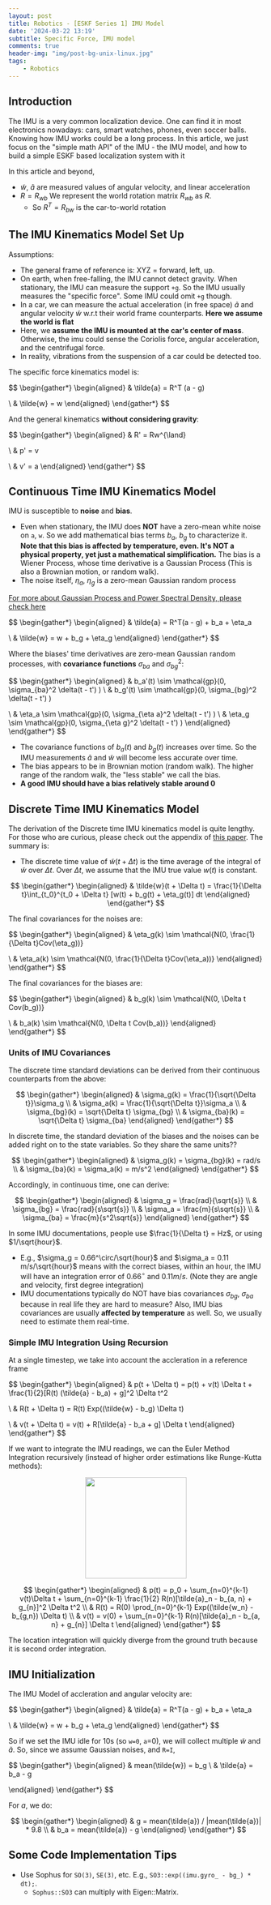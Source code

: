 ```yaml
---
layout: post
title: Robotics - [ESKF Series 1] IMU Model 
date: '2024-03-22 13:19'
subtitle: Specific Force, IMU model
comments: true
header-img: "img/post-bg-unix-linux.jpg"
tags:
    - Robotics
---
```


## Introduction

The IMU is a very common localization device. One can find it in most electronics nowadays: cars, smart watches, phones, even soccer balls. Knowing how IMU works could be a long process. In this article, we just focus on the "simple math API" of the IMU - the IMU model, and how to build a simple ESKF based localization system with it

In this article and beyond,

- $\tilde{w}$, $\tilde{a}$ are measured values of angular velocity, and linear acceleration
- $R = R_{wb}$ We represent the world rotation matrix $R_{wb}$ as $R$.
  - So $R^T = R_{bw}$ is the car-to-world rotation


## The IMU Kinematics Model Set Up

Assumptions:

- The general frame of reference is: XYZ = forward, left, up.
- On earth, when free-falling, the IMU cannot detect gravity. When stationary, the IMU can measure the support `+g`. So the IMU usually measures the "specific force". Some IMU could omit `+g` though.
- In a car, we can measure the actual acceleration (in free space) $\tilde{a}$ and angular velocity $\tilde{w}$ w.r.t their world frame counterparts. **Here we assume the world is flat**
- Here, we **assume the IMU is mounted at the car's center of mass**. Otherwise, the imu could sense the Coriolis force, angular acceleration, and the centrifugal force.
- In reality, vibrations from the suspension of a car could be detected too.

The specific force kinematics model is:

$$
\begin{gather*}
\begin{aligned}
& \tilde{a} = R^T (a - g)

\\
& \tilde{w} = w
\end{aligned}
\end{gather*}
$$

And the general kinematics **without considering gravity**:

$$
\begin{gather*}
\begin{aligned}
& R' = Rw^{\land}

\\
& p' = v

\\
& v' = a
\end{aligned}
\end{gather*}
$$

## Continuous Time IMU Kinematics Model

IMU is susceptible to **noise** and **bias**.

- Even when stationary, the IMU does **NOT** have a zero-mean white noise on `a`, `w`. So we add mathematical bias terms $b_a$, $b_g$ to characterize it. **Note that this bias is affected by temperature, even. It's NOT a physical property, yet just a mathematical simplification.** The bias is a Wiener Process, whose time derivative is a Gaussian Process (This is also a Brownian motion, or random walk).
- The noise itself, $\eta_a$, $\eta_g$ is a zero-mean Gaussian random process

[For more about Gaussian Process and Power Spectral Density, please check here](../2017/2017-06-03-stats-basic-recap.markdown)

$$
\begin{gather*}
\begin{aligned}
& \tilde{a} = R^T(a - g) + b_a + \eta_a

\\
& \tilde{w} = w + b_g + \eta_g
\end{aligned}
\end{gather*}
$$

Where the biases' time derivatives are zero-mean Gaussian random processes, with **covariance functions** $\sigma_{ba}$ and $\sigma_{bg}^2$:

$$
\begin{gather*}
\begin{aligned}
& b_a'(t) \sim \mathcal{gp}(0, \sigma_{ba}^2 \delta(t - t') )
\\
& b_g'(t) \sim \mathcal{gp}(0, \sigma_{bg}^2 \delta(t - t') )

\\
& \eta_a \sim \mathcal{gp}(0, \sigma_{\eta a}^2 \delta(t - t') )
\\
& \eta_g \sim \mathcal{gp}(0, \sigma_{\eta g}^2 \delta(t - t') )
\end{aligned}
\end{gather*}
$$

- The covariance functions of $b_a(t)$ and $b_g(t)$ increases over time. So the IMU measurements $\tilde{a}$ and $\tilde{w}$ will become less accurate over time.
- The bias appears to be in Brownian motion (random walk). The higher range of the random walk, the "less stable" we call the bias.
- **A good IMU should have a bias relatively stable around 0**

## Discrete Time IMU Kinematics Model

The derivation of the Discrete time IMU kinematics model is quite lengthy. For those who are curious, please check out the appendix of [this paper](http://www.acsu.buffalo.edu/~johnc/gpsins_gnc05.pdf). The summary is:

- The discrete time value of $\tilde{w}(t + \Delta t)$ is the time average of the integral of $\tilde{w}$ over $\Delta t$. Over $\Delta t$, we assume that the IMU true value $w(t)$ is constant.

$$
\begin{gather*}
\begin{aligned}
& \tilde{w}(t + \Delta t) = \frac{1}{\Delta t}\int_{t_0}^{t_0 + \Delta t} [w(t) + b_g(t) + \eta_g(t)] dt
\end{aligned}
\end{gather*}
$$

The final covariances for the noises are:

$$
\begin{gather*}
\begin{aligned}
& \eta_g(k) \sim \mathcal{N(0, \frac{1}{\Delta t}Cov(\eta_g))}

\\ & \eta_a(k) \sim \mathcal{N(0, \frac{1}{\Delta t}Cov(\eta_a))}
\end{aligned}
\end{gather*}
$$

The final covariances for the biases are:

$$
\begin{gather*}
\begin{aligned}
& b_g(k) \sim \mathcal{N(0, \Delta t Cov(b_g))}

\\ & b_a(k) \sim \mathcal{N(0, \Delta t Cov(b_a))}
\end{aligned}
\end{gather*}
$$

### Units of IMU Covariances

The discrete time standard deviations can be derived from their continuous counterparts from the above:

$$
\begin{gather*}
\begin{aligned}
& \sigma_g(k) = \frac{1}{\sqrt{\Delta t}}\sigma_g
\\ & \sigma_a(k) = \frac{1}{\sqrt{\Delta t}}\sigma_a
\\ & \sigma_{bg}(k) = \sqrt{\Delta t} \sigma_{bg}
\\ & \sigma_{ba}(k) = \sqrt{\Delta t} \sigma_{ba}
\end{aligned}
\end{gather*}
$$

In discrete time, the standard deviation of the biases and the noises can be added right on to the state variables. So they share the same units??

$$
\begin{gather*}
\begin{aligned}
& \sigma_g(k) = \sigma_{bg}(k) = rad/s
\\ & \sigma_{ba}(k) = \sigma_a(k) = m/s^2
\end{aligned}
\end{gather*}
$$

Accordingly, in continuous time, one can derive:

$$
\begin{gather*}
\begin{aligned}
& \sigma_g = \frac{rad}{\sqrt{s}}
\\ & \sigma_{bg} = \frac{rad}{s\sqrt{s}}
\\ & \sigma_a = \frac{m}{s\sqrt{s}}
\\ & \sigma_{ba} = \frac{m}{s^2\sqrt{s}}
\end{aligned}
\end{gather*}
$$

In some IMU documentations, people use $\frac{1}{\Delta t} = Hz$, or using $1/\sqrt{hour}$. 

- E.g., $\sigma_g = 0.66^\circ/\sqrt{hour}$ and $\sigma_a = 0.11 m/s/\sqrt{hour}$ means with the correct biases, within an hour, the IMU will have an integration error of $0.66 ^\circ$ and $0.11m/s$. (Note they are angle and velocity, first degree integration)
- IMU documentations typically do NOT have bias covariances $\sigma_{bg}$, $\sigma_{ba}$ because in real life they are hard to measure? Also, IMU bias covariances are usually **affected by temperature** as well. So, we usually need to estimate them real-time.

### Simple IMU Integration Using Recursion

At a single timestep, we take into account the accleration in a reference frame

$$
\begin{gather*}
\begin{aligned}
& p(t + \Delta t) = p(t) + v(t) \Delta t + \frac{1}{2}[R(t) (\tilde{a} - b_a) + g]^2 \Delta t^2

\\ & 
R(t + \Delta t) = R(t) Exp((\tilde{w} - b_g) \Delta t)

\\ &
v(t + \Delta t) = v(t) + R[\tilde{a} - b_a + g] \Delta t
\end{aligned}
\end{gather*}
$$

If we want to integrate the IMU readings, we can the Euler Method Integration recursively (instead of higher order estimations like Runge-Kutta methods):

<div style="text-align: center;">
<p align="center">
    <figure>
        <img src="https://github.com/user-attachments/assets/15286927-4286-47e6-a711-7539a9366f2e" height="200" alt=""/>
    </figure>
</p>
</div>

$$
\begin{gather*}
\begin{aligned}
& p(t) = p_0 + \sum_{n=0}^{k-1} v(t)\Delta t + \sum_{n=0}^{k-1} \frac{1}{2} R(n)[\tilde{a}_n - b_{a, n} + g_{n}]^2 \Delta t^2
\\ & 
R(t) = R(0) \prod_{n=0}^{k-1} Exp((\tilde{w_n} - b_{g,n}) \Delta t)
\\ &
v(t) = v(0) + \sum_{n=0}^{k-1} R(n)[\tilde{a}_n - b_{a, n} + g_{n}] \Delta t
\end{aligned}
\end{gather*}
$$

The location integration will quickly diverge from the ground truth because it is second order integration.

## IMU Initialization

The IMU Model of accleration and angular velocity are:

$$
\begin{gather*}
\begin{aligned}
& \tilde{a} = R^T(a - g) + b_a + \eta_a

\\
& \tilde{w} = w + b_g + \eta_g
\end{aligned}
\end{gather*}
$$

So if we set the IMU idle for 10s (so `w=0`, `a`=0), we will collect multiple $\tilde{w}$ and $\tilde{a}$. So, since we assume Gaussian noises, and `R=I`,

$$
\begin{gather*}
\begin{aligned}
& mean(\tilde{w}) = b_g
\\ &
\tilde{a} = b_a - g

\end{aligned}
\end{gather*}
$$

For $a$, we do:

$$
\begin{gather*}
\begin{aligned}
& g = mean(\tilde{a}) / |mean(\tilde{a})| * 9.8
\\ & 
b_a = mean(\tilde{a}) - g
\end{aligned}
\end{gather*}
$$

## Some Code Implementation Tips

- Use Sophus for `SO(3)`, `SE(3)`, etc. E.g., `SO3::exp((imu.gyro_ - bg_) * dt);`. 
    - `Sophus::SO3` can multiply with Eigen::Matrix.